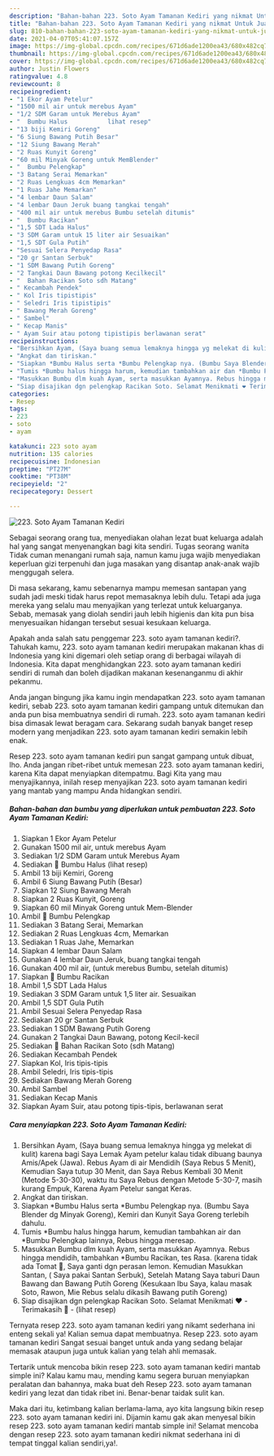 ```yaml
---
description: "Bahan-bahan 223. Soto Ayam Tamanan Kediri yang nikmat Untuk Jualan"
title: "Bahan-bahan 223. Soto Ayam Tamanan Kediri yang nikmat Untuk Jualan"
slug: 810-bahan-bahan-223-soto-ayam-tamanan-kediri-yang-nikmat-untuk-jualan
date: 2021-04-07T05:41:07.157Z
image: https://img-global.cpcdn.com/recipes/671d6ade1200ea43/680x482cq70/223-soto-ayam-tamanan-kediri-foto-resep-utama.jpg
thumbnail: https://img-global.cpcdn.com/recipes/671d6ade1200ea43/680x482cq70/223-soto-ayam-tamanan-kediri-foto-resep-utama.jpg
cover: https://img-global.cpcdn.com/recipes/671d6ade1200ea43/680x482cq70/223-soto-ayam-tamanan-kediri-foto-resep-utama.jpg
author: Justin Flowers
ratingvalue: 4.8
reviewcount: 8
recipeingredient:
- "1 Ekor Ayam Petelur"
- "1500 mil air untuk merebus Ayam"
- "1/2 SDM Garam untuk Merebus Ayam"
- "  Bumbu Halus           lihat resep"
- "13 biji Kemiri Goreng"
- "6 Siung Bawang Putih Besar"
- "12 Siung Bawang Merah"
- "2 Ruas Kunyit Goreng"
- "60 mil Minyak Goreng untuk MemBlender"
- "  Bumbu Pelengkap"
- "3 Batang Serai Memarkan"
- "2 Ruas Lengkuas 4cm Memarkan"
- "1 Ruas Jahe Memarkan"
- "4 lembar Daun Salam"
- "4 lembar Daun Jeruk buang tangkai tengah"
- "400 mil air untuk merebus Bumbu setelah ditumis"
- "  Bumbu Racikan"
- "1,5 SDT Lada Halus"
- "3 SDM Garam untuk 15 liter air Sesuaikan"
- "1,5 SDT Gula Putih"
- "Sesuai Selera Penyedap Rasa"
- "20 gr Santan Serbuk"
- "1 SDM Bawang Putih Goreng"
- "2 Tangkai Daun Bawang potong Kecilkecil"
- "  Bahan Racikan Soto sdh Matang"
- " Kecambah Pendek"
- " Kol Iris tipistipis"
- " Seledri Iris tipistipis"
- " Bawang Merah Goreng"
- " Sambel"
- " Kecap Manis"
- " Ayam Suir atau potong tipistipis berlawanan serat"
recipeinstructions:
- "Bersihkan Ayam, (Saya buang semua lemaknya hingga yg melekat di kulit) karena bagi Saya Lemak Ayam petelur kalau tidak dibuang baunya Amis/Apek (Jawa). Rebus Ayam di air Mendidih (Saya Rebus 5 Menit), Kemudian Saya tutup 30 Menit, dan Saya Rebus Kembali 30 Menit (Metode 5-30-30), waktu itu Saya Rebus dengan Metode 5-30-7, masih kurang Empuk, Karena Ayam Petelur sangat Keras."
- "Angkat dan tiriskan."
- "Siapkan *Bumbu Halus serta *Bumbu Pelengkap nya. (Bumbu Saya Blender dg Minyak Goreng), Kemiri dan Kunyit Saya Goreng terlebih dahulu."
- "Tumis *Bumbu halus hingga harum, kemudian tambahkan air dan *Bumbu Pelengkap lainnya, Rebus hingga meresap."
- "Masukkan Bumbu dlm kuah Ayam, serta masukkan Ayamnya. Rebus hingga mendidih, tambahkan *Bumbu Racikan, tes Rasa. (karena tidak ada Tomat 🍅, Saya ganti dgn perasan lemon. Kemudian Masukkan Santan, ( Saya pakai Santan Serbuk), Setelah Matang Saya taburi Daun Bawang dan Bawang Putih Goreng (Kesukaan Ibu Saya, kalau masak Soto, Rawon, Mie Rebus selalu dikasih Bawang putih Goreng)"
- "Siap disajikan dgn pelengkap Racikan Soto. Selamat Menikmati ❤️ Terimakasih 👏           (lihat resep)"
categories:
- Resep
tags:
- 223
- soto
- ayam

katakunci: 223 soto ayam 
nutrition: 135 calories
recipecuisine: Indonesian
preptime: "PT27M"
cooktime: "PT38M"
recipeyield: "2"
recipecategory: Dessert

---
```



![223. Soto Ayam Tamanan Kediri](https://img-global.cpcdn.com/recipes/671d6ade1200ea43/680x482cq70/223-soto-ayam-tamanan-kediri-foto-resep-utama.jpg)

Sebagai seorang orang tua, menyediakan olahan lezat buat keluarga adalah hal yang sangat menyenangkan bagi kita sendiri. Tugas seorang  wanita Tidak cuman menangani rumah saja, namun kamu juga wajib menyediakan keperluan gizi terpenuhi dan juga masakan yang disantap anak-anak wajib menggugah selera.

Di masa  sekarang, kamu sebenarnya mampu memesan santapan yang sudah jadi meski tidak harus repot memasaknya lebih dulu. Tetapi ada juga mereka yang selalu mau menyajikan yang terlezat untuk keluarganya. Sebab, memasak yang diolah sendiri jauh lebih higienis dan kita pun bisa menyesuaikan hidangan tersebut sesuai kesukaan keluarga. 



Apakah anda salah satu penggemar 223. soto ayam tamanan kediri?. Tahukah kamu, 223. soto ayam tamanan kediri merupakan makanan khas di Indonesia yang kini digemari oleh setiap orang di berbagai wilayah di Indonesia. Kita dapat menghidangkan 223. soto ayam tamanan kediri sendiri di rumah dan boleh dijadikan makanan kesenanganmu di akhir pekanmu.

Anda jangan bingung jika kamu ingin mendapatkan 223. soto ayam tamanan kediri, sebab 223. soto ayam tamanan kediri gampang untuk ditemukan dan anda pun bisa membuatnya sendiri di rumah. 223. soto ayam tamanan kediri bisa dimasak lewat beragam cara. Sekarang sudah banyak banget resep modern yang menjadikan 223. soto ayam tamanan kediri semakin lebih enak.

Resep 223. soto ayam tamanan kediri pun sangat gampang untuk dibuat, lho. Anda jangan ribet-ribet untuk memesan 223. soto ayam tamanan kediri, karena Kita dapat menyiapkan ditempatmu. Bagi Kita yang mau menyajikannya, inilah resep menyajikan 223. soto ayam tamanan kediri yang mantab yang mampu Anda hidangkan sendiri.

<!--inarticleads1-->

##### Bahan-bahan dan bumbu yang diperlukan untuk pembuatan 223. Soto Ayam Tamanan Kediri:

1. Siapkan 1 Ekor Ayam Petelur
1. Gunakan 1500 mil air, untuk merebus Ayam
1. Sediakan 1/2 SDM Garam untuk Merebus Ayam
1. Sediakan  📝 Bumbu Halus           (lihat resep)
1. Ambil 13 biji Kemiri, Goreng
1. Ambil 6 Siung Bawang Putih (Besar)
1. Siapkan 12 Siung Bawang Merah
1. Siapkan 2 Ruas Kunyit, Goreng
1. Siapkan 60 mil Minyak Goreng untuk Mem-Blender
1. Ambil  📝 Bumbu Pelengkap
1. Sediakan 3 Batang Serai, Memarkan
1. Sediakan 2 Ruas Lengkuas 4cm, Memarkan
1. Sediakan 1 Ruas Jahe, Memarkan
1. Siapkan 4 lembar Daun Salam
1. Gunakan 4 lembar Daun Jeruk, buang tangkai tengah
1. Gunakan 400 mil air, (untuk merebus Bumbu, setelah ditumis)
1. Siapkan  📝 Bumbu Racikan
1. Ambil 1,5 SDT Lada Halus
1. Sediakan 3 SDM Garam untuk 1,5 liter air. Sesuaikan
1. Ambil 1,5 SDT Gula Putih
1. Ambil Sesuai Selera Penyedap Rasa
1. Sediakan 20 gr Santan Serbuk
1. Sediakan 1 SDM Bawang Putih Goreng
1. Gunakan 2 Tangkai Daun Bawang, potong Kecil-kecil
1. Sediakan  📝 Bahan Racikan Soto (sdh Matang)
1. Sediakan  Kecambah Pendek
1. Siapkan  Kol, Iris tipis-tipis
1. Ambil  Seledri, Iris tipis-tipis
1. Sediakan  Bawang Merah Goreng
1. Ambil  Sambel
1. Sediakan  Kecap Manis
1. Siapkan  Ayam Suir, atau potong tipis-tipis, berlawanan serat




<!--inarticleads2-->

##### Cara menyiapkan 223. Soto Ayam Tamanan Kediri:

1. Bersihkan Ayam, (Saya buang semua lemaknya hingga yg melekat di kulit) karena bagi Saya Lemak Ayam petelur kalau tidak dibuang baunya Amis/Apek (Jawa). Rebus Ayam di air Mendidih (Saya Rebus 5 Menit), Kemudian Saya tutup 30 Menit, dan Saya Rebus Kembali 30 Menit (Metode 5-30-30), waktu itu Saya Rebus dengan Metode 5-30-7, masih kurang Empuk, Karena Ayam Petelur sangat Keras.
1. Angkat dan tiriskan.
1. Siapkan *Bumbu Halus serta *Bumbu Pelengkap nya. (Bumbu Saya Blender dg Minyak Goreng), Kemiri dan Kunyit Saya Goreng terlebih dahulu.
1. Tumis *Bumbu halus hingga harum, kemudian tambahkan air dan *Bumbu Pelengkap lainnya, Rebus hingga meresap.
1. Masukkan Bumbu dlm kuah Ayam, serta masukkan Ayamnya. Rebus hingga mendidih, tambahkan *Bumbu Racikan, tes Rasa. (karena tidak ada Tomat 🍅, Saya ganti dgn perasan lemon. Kemudian Masukkan Santan, ( Saya pakai Santan Serbuk), Setelah Matang Saya taburi Daun Bawang dan Bawang Putih Goreng (Kesukaan Ibu Saya, kalau masak Soto, Rawon, Mie Rebus selalu dikasih Bawang putih Goreng)
1. Siap disajikan dgn pelengkap Racikan Soto. Selamat Menikmati ❤️ - Terimakasih 👏 -           (lihat resep)




Ternyata resep 223. soto ayam tamanan kediri yang nikamt sederhana ini enteng sekali ya! Kalian semua dapat membuatnya. Resep 223. soto ayam tamanan kediri Sangat sesuai banget untuk anda yang sedang belajar memasak ataupun juga untuk kalian yang telah ahli memasak.

Tertarik untuk mencoba bikin resep 223. soto ayam tamanan kediri mantab simple ini? Kalau kamu mau, mending kamu segera buruan menyiapkan peralatan dan bahannya, maka buat deh Resep 223. soto ayam tamanan kediri yang lezat dan tidak ribet ini. Benar-benar taidak sulit kan. 

Maka dari itu, ketimbang kalian berlama-lama, ayo kita langsung bikin resep 223. soto ayam tamanan kediri ini. Dijamin kamu gak akan menyesal bikin resep 223. soto ayam tamanan kediri mantab simple ini! Selamat mencoba dengan resep 223. soto ayam tamanan kediri nikmat sederhana ini di tempat tinggal kalian sendiri,ya!.

